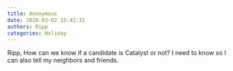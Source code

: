 ```yaml
---
title: Anonymous
date: 2020-03-02 15:42:31
authors: Ripp
categories: Holiday
---
```


 Ripp,
How can we know if a candidate is Catalyst or not?
I need to know so I can also tell my neighbors and friends.
